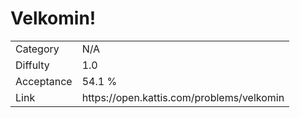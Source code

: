 # Velkomin!

<table>
    <tr>
        <td>Category</td>
        <td>N/A</td>
    </tr>
    <tr>
        <td>Diffulty</td>
        <td>1.0</td>
    </tr>
    <tr>
        <td>Acceptance</td>
        <td>54.1 %</td>
    </tr>
    <tr>
        <td>Link</td>
        <td>https://open.kattis.com/problems/velkomin</td>
    </tr>
</table>